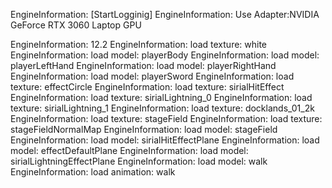 EngineInformation:     [StartLogginig]
EngineInformation:     Use Adapter:NVIDIA GeForce RTX 3060 Laptop GPU

EngineInformation:     12.2
EngineInformation:     load texture: white
EngineInformation:     load model: playerBody
EngineInformation:     load model: playerLeftHand
EngineInformation:     load model: playerRightHand
EngineInformation:     load model: playerSword
EngineInformation:     load texture: effectCircle
EngineInformation:     load texture: sirialHitEffect
EngineInformation:     load texture: sirialLightning_0
EngineInformation:     load texture: sirialLightning_1
EngineInformation:     load texture: docklands_01_2k
EngineInformation:     load texture: stageField
EngineInformation:     load texture: stageFieldNormalMap
EngineInformation:     load model: stageField
EngineInformation:     load model: sirialHitEffectPlane
EngineInformation:     load model: effectDefaultPlane
EngineInformation:     load model: sirialLightningEffectPlane
EngineInformation:     load model: walk
EngineInformation:     load animation: walk
